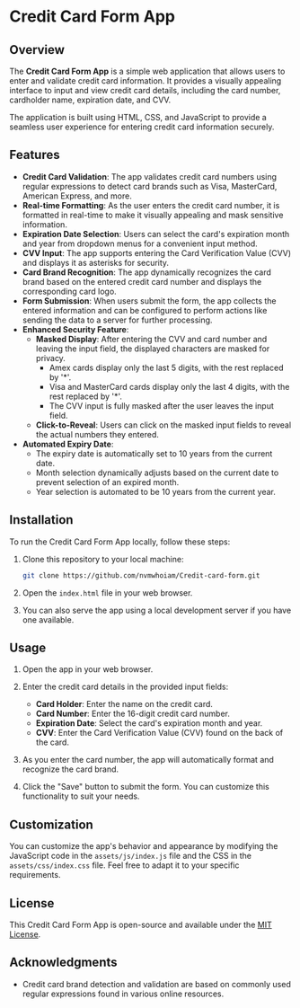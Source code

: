 # Credit Card Form App

## Overview

The **Credit Card Form App** is a simple web application that allows users to enter and validate credit card information. It provides a visually appealing interface to input and view credit card details, including the card number, cardholder name, expiration date, and CVV.

The application is built using HTML, CSS, and JavaScript to provide a seamless user experience for entering credit card information securely.

## Features

- **Credit Card Validation**: The app validates credit card numbers using regular expressions to detect card brands such as Visa, MasterCard, American Express, and more.
- **Real-time Formatting**: As the user enters the credit card number, it is formatted in real-time to make it visually appealing and mask sensitive information.
- **Expiration Date Selection**: Users can select the card's expiration month and year from dropdown menus for a convenient input method.
- **CVV Input**: The app supports entering the Card Verification Value (CVV) and displays it as asterisks for security.
- **Card Brand Recognition**: The app dynamically recognizes the card brand based on the entered credit card number and displays the corresponding card logo.
- **Form Submission**: When users submit the form, the app collects the entered information and can be configured to perform actions like sending the data to a server for further processing.
- **Enhanced Security Feature**:
  - **Masked Display**: After entering the CVV and card number and leaving the input field, the displayed characters are masked for privacy.
    - Amex cards display only the last 5 digits, with the rest replaced by '\*'.
    - Visa and MasterCard cards display only the last 4 digits, with the rest replaced by '\*'.
    - The CVV input is fully masked after the user leaves the input field.
  - **Click-to-Reveal**: Users can click on the masked input fields to reveal the actual numbers they entered.
- **Automated Expiry Date**:
  - The expiry date is automatically set to 10 years from the current date.
  - Month selection dynamically adjusts based on the current date to prevent selection of an expired month.
  - Year selection is automated to be 10 years from the current year.

## Installation

To run the Credit Card Form App locally, follow these steps:

1. Clone this repository to your local machine:

   ```bash
   git clone https://github.com/nvmwhoiam/Credit-card-form.git
   ```

2. Open the `index.html` file in your web browser.

3. You can also serve the app using a local development server if you have one available.

## Usage

1. Open the app in your web browser.

2. Enter the credit card details in the provided input fields:

   - **Card Holder**: Enter the name on the credit card.
   - **Card Number**: Enter the 16-digit credit card number.
   - **Expiration Date**: Select the card's expiration month and year.
   - **CVV**: Enter the Card Verification Value (CVV) found on the back of the card.

3. As you enter the card number, the app will automatically format and recognize the card brand.

4. Click the "Save" button to submit the form. You can customize this functionality to suit your needs.

## Customization

You can customize the app's behavior and appearance by modifying the JavaScript code in the `assets/js/index.js` file and the CSS in the `assets/css/index.css` file. Feel free to adapt it to your specific requirements.

## License

This Credit Card Form App is open-source and available under the [MIT License](LICENSE).

## Acknowledgments

- Credit card brand detection and validation are based on commonly used regular expressions found in various online resources.
